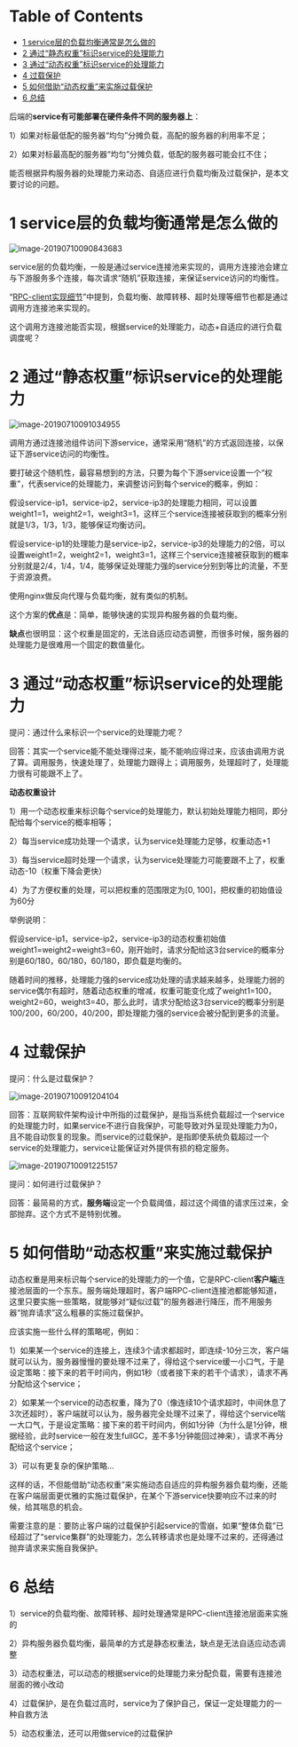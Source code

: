 # Table of Contents

* [1  service层的负载均衡通常是怎么做的](#1--service层的负载均衡通常是怎么做的)
* [2  通过“静态权重”标识service的处理能力](#2--通过静态权重标识service的处理能力)
* [3  通过“动态权重”标识service的处理能力](#3--通过动态权重标识service的处理能力)
* [4  过载保护](#4--过载保护)
* [5  如何借助“动态权重”来实施过载保护](#5--如何借助动态权重来实施过载保护)
* [6  总结](#6--总结)


后端的**service有可能部署在硬件条件不同的服务器上**：

1）如果对标最低配的服务器“均匀”分摊负载，高配的服务器的利用率不足；

2）如果对标最高配的服务器“均匀”分摊负载，低配的服务器可能会扛不住；

能否根据异构服务器的处理能力来动态、自适应进行负载均衡及过载保护，是本文要讨论的问题。

# 1  service层的负载均衡通常是怎么做的

![image-20190710090843683](http://ww3.sinaimg.cn/large/006tNc79ly1g4ujzx2ncsj30bk05rab4.jpg)

service层的负载均衡，一般是通过service连接池来实现的，调用方连接池会建立与下游服务多个连接，每次请求“随机”获取连接，来保证service访问的均衡性。

“[RPC-client实现细节](http://mp.weixin.qq.com/s?__biz=MjM5ODYxMDA5OQ==&mid=2651959576&idx=1&sn=2be8d3f61effe7118abf920a175da710&scene=21#wechat_redirect)”中提到，负载均衡、故障转移、超时处理等细节也都是通过调用方连接池来实现的。

这个调用方连接池能否实现，根据service的处理能力，动态+自适应的进行负载调度呢？



# 2  通过“静态权重”标识service的处理能力

![image-20190710091034955](http://ww2.sinaimg.cn/large/006tNc79ly1g4ujzxipt5j30c507gjtu.jpg)

调用方通过连接池组件访问下游service，通常采用“随机”的方式返回连接，以保证下游service访问的均衡性。



要打破这个随机性，最容易想到的方法，只要为每个下游service设置一个“权重”，代表service的处理能力，来调整访问到每个service的概率，例如：

假设service-ip1，service-ip2，service-ip3的处理能力相同，可以设置weight1=1，weight2=1，weight3=1，这样三个service连接被获取到的概率分别就是1/3，1/3，1/3，能够保证均衡访问。



假设service-ip1的处理能力是service-ip2，service-ip3的处理能力的2倍，可以设置weight1=2，weight2=1，weight3=1，这样三个service连接被获取到的概率分别就是2/4，1/4，1/4，能够保证处理能力强的service分别到等比的流量，不至于资源浪费。

 

使用nginx做反向代理与负载均衡，就有类似的机制。

这个方案的**优点**是：简单，能够快速的实现异构服务器的负载均衡。

**缺点**也很明显：这个权重是固定的，无法自适应动态调整，而很多时候，服务器的处理能力是很难用一个固定的数值量化。



# 3  通过“动态权重”标识service的处理能力

提问：通过什么来标识一个service的处理能力呢？

回答：其实一个service能不能处理得过来，能不能响应得过来，应该由调用方说了算。调用服务，快速处理了，处理能力跟得上；调用服务，处理超时了，处理能力很有可能跟不上了。

 

**动态权重设计**

1）用一个动态权重来标识每个service的处理能力，默认初始处理能力相同，即分配给每个service的概率相等；

2）每当service成功处理一个请求，认为service处理能力足够，权重动态+1

3）每当service超时处理一个请求，认为service处理能力可能要跟不上了，权重动态-10（权重下降会更快）

4）为了方便权重的处理，可以把权重的范围限定为[0, 100]，把权重的初始值设为60分



举例说明：

假设service-ip1，service-ip2，service-ip3的动态权重初始值weight1=weight2=weight3=60，刚开始时，请求分配给这3台service的概率分别是60/180，60/180，60/180，即负载是均衡的。



随着时间的推移，处理能力强的service成功处理的请求越来越多，处理能力弱的service偶尔有超时，随着动态权重的增减，权重可能变化成了weight1=100，weight2=60，weight3=40，那么此时，请求分配给这3台service的概率分别是100/200，60/200，40/200，即处理能力强的service会被分配到更多的流量。



# 4  过载保护

提问：什么是过载保护？

![image-20190710091204104](http://ww2.sinaimg.cn/large/006tNc79ly1g4ujzy3tl2j30ij0cmadz.jpg)

回答：互联网软件架构设计中所指的过载保护，是指当系统负载超过一个service的处理能力时，如果service不进行自我保护，可能导致对外呈现处理能力为0，且不能自动恢复的现象。而service的过载保护，是指即使系统负载超过一个service的处理能力，service让能保证对外提供有损的稳定服务。

![image-20190710091225157](http://ww1.sinaimg.cn/large/006tNc79ly1g4ujzyjx5ij30i00b9adh.jpg)

提问：如何进行过载保护？

回答：最简易的方式，**服务端**设定一个负载阈值，超过这个阈值的请求压过来，全部抛弃。这个方式不是特别优雅。



# 5  如何借助“动态权重”来实施过载保护

动态权重是用来标识每个service的处理能力的一个值，它是RPC-client**客户端**连接池层面的一个东东。服务端处理超时，客户端RPC-client连接池都能够知道，这里只要实施一些策略，就能够对“疑似过载”的服务器进行降压，而不用服务器“抛弃请求”这么粗暴的实施过载保护。



应该实施一些什么样的策略呢，例如：

1）如果某一个service的连接上，连续3个请求都超时，即连续-10分三次，客户端就可以认为，服务器慢慢的要处理不过来了，得给这个service缓一小口气，于是设定策略：接下来的若干时间内，例如1秒（或者接下来的若干个请求），请求不再分配给这个service；

2）如果某一个service的动态权重，降为了0（像连续10个请求超时，中间休息了3次还超时），客户端就可以认为，服务器完全处理不过来了，得给这个service喘一大口气，于是设定策略：接下来的若干时间内，例如1分钟（为什么是1分钟，根据经验，此时service一般在发生fullGC，差不多1分钟能回过神来），请求不再分配给这个service；

3）可以有更复杂的保护策略…

 

这样的话，不但能借助“动态权重”来实施动态自适应的异构服务器负载均衡，还能在客户端层面更优雅的实施过载保护，在某个下游service快要响应不过来的时候，给其喘息的机会。

 

需要注意的是：要防止客户端的过载保护引起service的雪崩，如果“整体负载”已经超过了“service集群”的处理能力，怎么转移请求也是处理不过来的，还得通过抛弃请求来实施自我保护。



# 6  总结

1）service的负载均衡、故障转移、超时处理通常是RPC-client连接池层面来实施的

2）异构服务器负载均衡，最简单的方式是静态权重法，缺点是无法自适应动态调整

3）动态权重法，可以动态的根据service的处理能力来分配负载，需要有连接池层面的微小改动

4）过载保护，是在负载过高时，service为了保护自己，保证一定处理能力的一种自救方法

5）动态权重法，还可以用做service的过载保护

